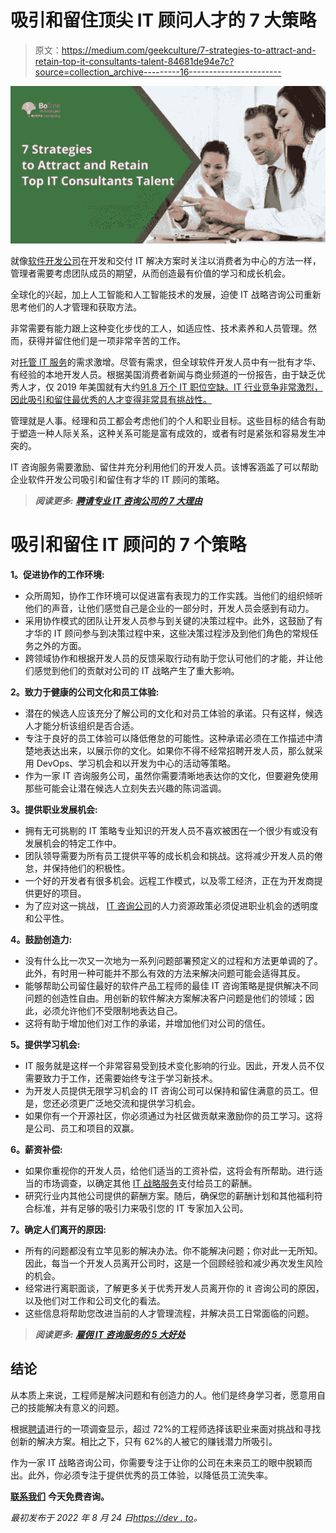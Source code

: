 # 吸引和留住顶尖 IT 顾问人才的 7 大策略

> 原文：<https://medium.com/geekculture/7-strategies-to-attract-and-retain-top-it-consultants-talent-84681de94e7c?source=collection_archive---------16----------------------->

[![](img/8d34e1ca6c93416d3ee874bdcba5f6a4.png)](https://dev.to/botreetech/7-strategies-to-attract-and-retain-top-it-consultants-talent-5a9a)

就像[软件开发公司](https://www.botreetechnologies.com/)在开发和交付 IT 解决方案时关注以消费者为中心的方法一样，管理者需要考虑团队成员的期望，从而创造最有价值的学习和成长机会。

全球化的兴起，加上人工智能和人工智能技术的发展，迫使 IT 战略咨询公司重新思考他们的人才管理和获取方法。

非常需要有能力跟上这种变化步伐的工人，如适应性、技术素养和人员管理。然而，获得并留住他们是一项非常辛苦的工作。

对[托管 IT 服务](https://www.botreetechnologies.com/blog/the-role-of-automation-in-managed-it-services/)的需求激增。尽管有需求，但全球软件开发人员中有一批有才华、有经验的本地开发人员。根据美国消费者新闻与商业频道的一份报告，由于缺乏优秀人才，仅 2019 年美国就有大约[91.8 万个 IT 职位空缺。IT 行业竞争非常激烈，因此吸引和留住最优秀的人才变得非常具有挑战性。](https://www.cnbc.com/2019/11/06/how-switching-careers-to-tech-could-solve-the-us-talent-shortage.html)

管理就是人事。经理和员工都会考虑他们的个人和职业目标。这些目标的结合有助于塑造一种人际关系，这种关系可能是富有成效的，或者有时是紧张和容易发生冲突的。

IT 咨询服务需要激励、留住并充分利用他们的开发人员。该博客涵盖了可以帮助企业软件开发公司吸引和留住有才华的 IT 顾问的策略。

> ***阅读更多:*** [***聘请专业 IT 咨询公司的 7 大理由***](https://www.botreetechnologies.com/blog/7-reasons-to-hire-a-professional-it-consulting-company/)

# 吸引和留住 IT 顾问的 7 个策略

**1。促进协作的工作环境:**

*   众所周知，协作工作环境可以促进富有表现力的工作实践。当他们的组织倾听他们的声音，让他们感觉自己是企业的一部分时，开发人员会感到有动力。
*   采用协作模式的团队让开发人员参与到关键的决策过程中。此外，这鼓励了有才华的 IT 顾问参与到决策过程中来，这些决策过程涉及到他们角色的常规任务之外的方面。
*   跨领域协作和根据开发人员的反馈采取行动有助于您认可他们的才能，并让他们感觉到他们的贡献对公司的 IT 战略产生了重大影响。

**2。致力于健康的公司文化和员工体验:**

*   潜在的候选人应该充分了解公司的文化和对员工体验的承诺。只有这样，候选人才能分析该组织是否合适。
*   专注于良好的员工体验可以降低倦怠的可能性。这种承诺必须在工作描述中清楚地表达出来，以展示你的文化。如果你不得不经常招聘开发人员，那么就采用 DevOps、学习机会和以开发为中心的活动等策略。
*   作为一家 IT 咨询服务公司，虽然你需要清晰地表达你的文化，但要避免使用那些可能会让潜在候选人立刻失去兴趣的陈词滥调。

**3。提供职业发展机会:**

*   拥有无可挑剔的 IT 策略专业知识的开发人员不喜欢被困在一个很少有或没有发展机会的特定工作中。
*   团队领导需要为所有员工提供平等的成长机会和挑战。这将减少开发人员的倦怠，并保持他们的积极性。
*   一个好的开发者有很多机会。远程工作模式，以及零工经济，正在为开发商提供更好的项目。
*   为了应对这一挑战， [IT 咨询公司](https://www.botreetechnologies.com/blog/what-does-it-consulting-company-actually-do/)的人力资源政策必须促进职业机会的透明度和公平性。

**4。鼓励创造力:**

*   没有什么比一次又一次地为一系列问题部署预定义的过程和方法更单调的了。此外，有时用一种可能并不那么有效的方法来解决问题可能会适得其反。
*   能够帮助公司留住最好的软件产品工程师的最佳 IT 咨询策略是提供解决不同问题的创造性自由。用创新的软件解决方案解决客户问题是他们的领域；因此，必须允许他们不受限制地表达自己。
*   这将有助于增加他们对工作的承诺，并增加他们对公司的信任。

**5。提供学习机会:**

*   IT 服务就是这样一个非常容易受到技术变化影响的行业。因此，开发人员不仅需要致力于工作，还需要始终专注于学习新技术。
*   为开发人员提供无限学习机会的 IT 咨询公司可以保持和留住满意的员工。但是，您还必须更广泛地交流和提供学习机会。
*   如果你有一个开源社区，你必须通过为社区做贡献来激励你的员工学习。这将是公司、员工和项目的双赢。

**6。薪资补偿:**

*   如果你重视你的开发人员，给他们适当的工资补偿，这将会有所帮助。进行适当的市场调查，以确定其他 [IT 战略服务](https://www.business2community.com/small-business/how-it-consulting-companies-provide-solutions-for-midsize-enterprises-02417252)支付给员工的薪酬。
*   研究行业内其他公司提供的薪酬方案。随后，确保您的薪酬计划和其他福利符合标准，并有足够的吸引力来吸引您的 IT 专家加入公司。

**7。确定人们离开的原因:**

*   所有的问题都没有立竿见影的解决办法。你不能解决问题；你对此一无所知。因此，每当一个开发人员离开公司时，这是一个回顾经验和减少再次发生风险的机会。
*   经常进行离职面谈，了解更多关于优秀开发人员离开你的 it 咨询公司的原因，以及他们对工作和公司文化的看法。
*   这些信息将帮助您改进当前的人才管理流程，并解决员工日常面临的问题。

> ***阅读更多:*** [***雇佣 IT 咨询服务的 5 大好处***](https://www.botreetechnologies.com/blog/top-5-benefits-of-hiring-it-consulting-services/)

## 结论

从本质上来说，工程师是解决问题和有创造力的人。他们是终身学习者，愿意用自己的技能解决有意义的问题。

根据[聘请](https://hired.com/2022-state-of-software-engineers/)进行的一项调查显示，超过 72%的工程师选择该职业来面对挑战和寻找创新的解决方案。相比之下，只有 62%的人被它的赚钱潜力所吸引。

作为一家 IT 战略咨询公司，你需要专注于让你的公司在未来员工的眼中脱颖而出。此外，你必须专注于提供优秀的员工体验，以降低员工流失率。

[**联系我们**](https://www.botreetechnologies.com/contact) **今天免费咨询。**

*最初发布于 2022 年 8 月 24 日*[*https://dev . to*](https://dev.to/botreetech/7-strategies-to-attract-and-retain-top-it-consultants-talent-5a9a)*。*